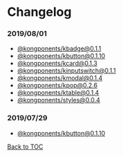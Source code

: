 # Changelog

### 2019/08/01

- [@kongponents/kbadge@0.1.1][kbadge]
- [@kongponents/kbutton@0.1.10][kbutton]
- [@kongponents/kcard@0.1.3][kcard]
- [@kongponents/kinputswitch@0.1.1][kinputswitch]
- [@kongponents/kmodal@0.1.4][kmodal]
- [@kongponents/kpop@0.2.6][kpop]
- [@kongponents/ktable@0.1.4][ktable]
- [@kongponents/styles@0.0.4][styles]

### 2019/07/29
- [@kongponents/kbutton@0.1.10][kbutton]

[Back to TOC](#table-of-contents)

[kbadge]: /packages/KBadge/CHANGELOG.md
[kbutton]: /packages/KButton/CHANGELOG.md
[kcard]: /packages/KCard/CHANGELOG.md
[kemptystate]: /packages/KEmptyState/CHANGELOG.md
[kinputswitch]: /packages/KInputSwitch/CHANGELOG.md
[kmodal]: /packages/KModal/CHANGELOG.md
[kpop]: /packages/KPop/CHANGELOG.md
[ktable]: /packages/KTable/CHANGELOG.md
[styles]: /packages/styles/CHANGELOG.md
